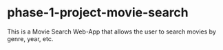 # phase-1-project-movie-search
This is a Movie Search Web-App that allows the user to search movies by genre, year, etc. 
